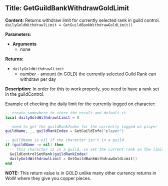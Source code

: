 ## Title: GetGuildBankWithdrawGoldLimit

**Content:**
Returns withdraw limit for currently selected rank in guild control.
`dailyGoldWithdrawlLimit = GetGuildBankWithdrawGoldLimit()`

**Parameters:**
- **Arguments**
  - none

**Returns:**
- `dailyGoldWithdrawlLimit`
  - *number* - amount (in GOLD) the currently selected Guild Rank can withdraw per day

**Description:**
In order for this to work properly, you need to have a rank set in the guildControl.

Example of checking the daily limit for the currently logged on character:
```lua
-- create somewhere to store the result and default it
local dailyGoldWithdrawlLimit = 0

-- need to get the guildRankIndex for the currently logged on player
guildName, _, guildRankIndex = GetGuildInfo("player")

-- guildName is nil if the character isn't in a guild
if (guildName ~= nil) then
  -- This character is in a guild, so set the current rank so the limit will work
  GuildControlSetRank(guildRankIndex)
  dailyGoldWithdrawlLimit = GetGuildBankWithdrawGoldLimit()
end
```
**NOTE:** This return value is in GOLD unlike many other currency returns in WoW where they give you copper pieces.